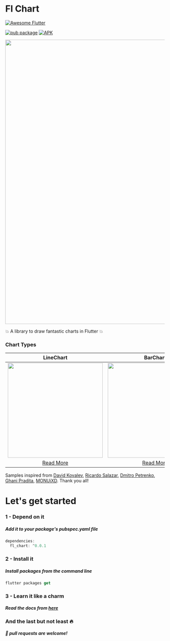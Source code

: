 # Fl Chart
<a href="https://github.com/Solido/awesome-flutter">
   <img alt="Awesome Flutter" src="https://img.shields.io/badge/Awesome-Flutter-blue.svg?longCache=true&style=flat-square" />
</a>


[![pub package](https://img.shields.io/pub/v/circular_bottom_navigation.svg)](https://pub.dartlang.org/packages/circular_bottom_navigation)
[![APK](https://img.shields.io/badge/APK-Demo-brightgreen.svg)](https://github.com/imaNNeoFighT/circular_bottom_navigation/raw/master/repo_files/CircularBottomNavExample-0.0.3.apk)

<img src="https://github.com/imaNNeoFighT/fl_chart/raw/master/repo_files/images/landing_logo.jpg" width="900">


💥 A library to draw fantastic charts in Flutter  💥

### Chart Types

|LineChart	|BarChart		|PieChart		|
|:------------:|:------------:|:-------------:|
|	<img src="https://github.com/imaNNeoFighT/fl_chart/raw/master/repo_files/images/line_chart/line_chart.jpg" width="300" > |	<img src="https://github.com/imaNNeoFighT/fl_chart/raw/master/repo_files/images/bar_chart/bar_chart.jpg" width="300" > |	<img src="https://github.com/imaNNeoFighT/fl_chart/raw/master/repo_files/images/pie_chart/pie_chart.jpg" width="300" > |
|[Read More](repo_files/documentations/line_chart.md)|[Read More](repo_files/documentations/bar_chart.md)|[Read More](repo_files/documentations/pie_chart.md)|

Samples inspired from
[David Kovalev](https://dribbble.com/shots/5560237-Live-Graphs-XD),
[Ricardo Salazar](https://dribbble.com/shots/1956890-Data-Stats),
[Dmitro Petrenko](https://dribbble.com/shots/5425378-Mobile-Application-Dashboard-for-Stock-Platform),
[Ghani Pradita](https://dribbble.com/shots/6379476-Calories-Management-App),
[MONUiXD](https://www.uplabs.com/posts/chart-pie-chart-bar-chart).
Thank you all!



# Let's get started

### 1 - Depend on it

##### Add it to your package's pubspec.yaml file

```kotlin
dependencies:
  fl_chart: ^0.0.1
```


### 2 - Install it

##### Install packages from the command line
```kotlin
flutter packages get
```

### 3 - Learn it like a charm
##### Read the docs from [here](repo_files/documentations/index.md)


### And the last but not least 🔥
##### :beer: pull requests are welcome!